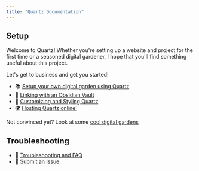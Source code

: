 ```yaml
---
title: "Quartz Documentation"
---
```


## Setup
Welcome to Quartz! Whether you're setting up a website and project for the first time or a seasoned digital gardener, I hope that you'll find something useful about this project.

Let's get to business and get you started!

- 📚 [Setup your own digital garden using Quartz](notes/setup.md)
- 🔗 [Linking with an Obsidian Vault](notes/obsidian.md)
- 🎨 [Customizing and Styling Quartz](notes/config.md)
- 🌍 [Hosting Quartz online!](notes/hosting.md)

Not convinced yet? Look at some [cool digital gardens](moc/showcase)

## Troubleshooting
- 🚧 [Troubleshooting and FAQ](notes/troubleshooting.md)
- 🐛 [Submit an Issue](https://github.com/jackyzha0/quartz/issues)